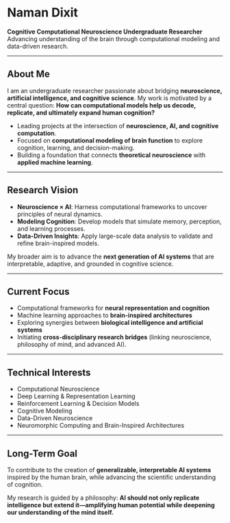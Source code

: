 # Naman Dixit

**Cognitive Computational Neuroscience Undergraduate Researcher**
Advancing understanding of the brain through computational modeling and data-driven research.

---

## About Me

I am an undergraduate researcher passionate about bridging **neuroscience, artificial intelligence, and cognitive science**. My work is motivated by a central question:
**How can computational models help us decode, replicate, and ultimately expand human cognition?**

* Leading projects at the intersection of **neuroscience, AI, and cognitive computation**.
* Focused on **computational modeling of brain function** to explore cognition, learning, and decision-making.
* Building a foundation that connects **theoretical neuroscience** with **applied machine learning**.

---

## Research Vision

* **Neuroscience × AI**: Harness computational frameworks to uncover principles of neural dynamics.
* **Modeling Cognition**: Develop models that simulate memory, perception, and learning processes.
* **Data-Driven Insights**: Apply large-scale data analysis to validate and refine brain-inspired models.

My broader aim is to advance the **next generation of AI systems** that are interpretable, adaptive, and grounded in cognitive science.

---

## Current Focus

* Computational frameworks for **neural representation and cognition**
* Machine learning approaches to **brain-inspired architectures**
* Exploring synergies between **biological intelligence and artificial systems**
* Initiating **cross-disciplinary research bridges** (linking neuroscience, philosophy of mind, and advanced AI).

---

## Technical Interests

* Computational Neuroscience
* Deep Learning & Representation Learning
* Reinforcement Learning & Decision Models
* Cognitive Modeling
* Data-Driven Neuroscience
* Neuromorphic Computing and Brain-Inspired Architectures

---

## Long-Term Goal

To contribute to the creation of **generalizable, interpretable AI systems** inspired by the human brain, while advancing the scientific understanding of cognition.

My research is guided by a philosophy: **AI should not only replicate intelligence but extend it—amplifying human potential while deepening our understanding of the mind itself.**



